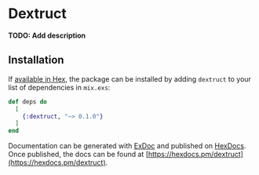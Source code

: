 # Dextruct

**TODO: Add description**

## Installation

If [available in Hex](https://hex.pm/docs/publish), the package can be installed
by adding `dextruct` to your list of dependencies in `mix.exs`:

```elixir
def deps do
  [
    {:dextruct, "~> 0.1.0"}
  ]
end
```

Documentation can be generated with [ExDoc](https://github.com/elixir-lang/ex_doc)
and published on [HexDocs](https://hexdocs.pm). Once published, the docs can
be found at [https://hexdocs.pm/dextruct](https://hexdocs.pm/dextruct).

